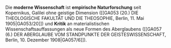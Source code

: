 
Die **moderne Wissenschaft** ist **empirische Naturforschung** seit Kopernikus, Galilei ohne geistige Dimension ([[GA053 (20.) DIE THEOLOGISCHE FAKULTÄT UND DIE THEOSOPHIE, Berlin, 11. Mai 1905|GA053/20]]) und **Kritik** an materialistischen Wissenschaftsauffassungen als neue Formen des Aberglaubens ([[GA057 (6.) DER ABERGLAUBE VOM STANDPUNKTE DER GEISTESWISSENSCHAFT, Berlin, 10. Dezember 1908|GA057/6]]).
